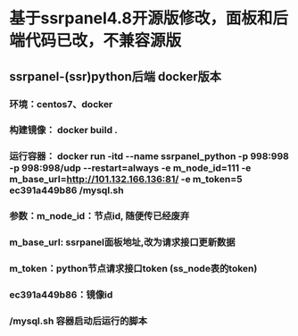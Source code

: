 
基于ssrpanel4.8开源版修改，面板和后端代码已改，不兼容源版
======
**ssrpanel-(ssr)python后端 docker版本**
------

### 环境：centos7、docker ###

### 构建镜像： docker build .   ###
### 运行容器： docker run -itd --name ssrpanel_python -p 998:998 -p 998:998/udp --restart=always -e m_node_id=111 -e m_base_url=http://101.132.166.136:81/ -e m_token=5  ec391a449b86 /mysql.sh ###
### 参数：m_node_id：节点id, 随便传已经废弃  ###
###  m_base_url: ssrpanel面板地址,改为请求接口更新数据 ###
###  m_token：python节点请求接口token (ss_node表的token)   ###
### ec391a449b86：镜像id  ### 
### /mysql.sh 容器启动后运行的脚本  ###